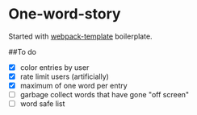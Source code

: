 # One-word-story

Started with [webpack-template](https://github.com/vorpus/webpack-template) boilerplate.

##To do
- [x] color entries by user
- [x] rate limit users (artificially)
- [x] maximum of one word per entry
- [ ] garbage collect words that have gone "off screen"
- [ ] word safe list
